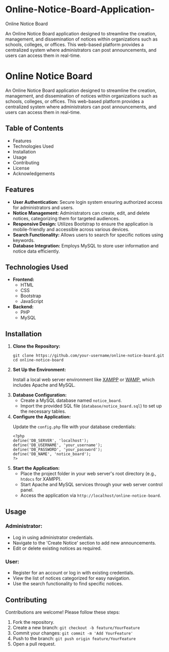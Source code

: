 # Online-Notice-Board-Application-
Online Notice Board

An Online Notice Board application designed to streamline the creation, management, and dissemination of notices within organizations such as schools, colleges, or offices. This web-based platform provides a centralized system where administrators can post announcements, and users can access them in real-time. <h1>Online Notice Board</h1>
        <p>An Online Notice Board application designed to streamline the creation, management, and dissemination of notices within organizations such as schools, colleges, or offices. This web-based platform provides a centralized system where administrators can post announcements, and users can access them in real-time.</p>
 <h2>Table of Contents</h2>
        <ul>
            <li>Features</a></li>
            <li>Technologies Used</a></li>
            <li>Installation</a></li>
            <li>Usage</a></li>
            <li>Contributing</a></li>
            <li>License</a></li>
            <li>Acknowledgements</a></li>
        </ul>
<h2 id="features">Features</h2>
        <ul>
            <li><strong>User Authentication:</strong> Secure login system ensuring authorized access for administrators and users.</li>
            <li><strong>Notice Management:</strong> Administrators can create, edit, and delete notices, categorizing them for targeted audiences.</li>
            <li><strong>Responsive Design:</strong> Utilizes Bootstrap to ensure the application is mobile-friendly and accessible across various devices.</li>
            <li><strong>Search Functionality:</strong> Allows users to search for specific notices using keywords.</li>
            <li><strong>Database Integration:</strong> Employs MySQL to store user information and notice data efficiently.</li>
        </ul>
<h2 id="technologies-used">Technologies Used</h2>
        <ul>
            <li><strong>Frontend:</strong>
                <ul>
                    <li>HTML</li>
                    <li>CSS</li>
                    <li>Bootstrap</li>
                    <li>JavaScript</li>
                </ul>
            </li>
            <li><strong>Backend:</strong>
                <ul>
                    <li>PHP</li>
                    <li>MySQL</li>
                </ul>
            </li>
        </ul>
<h2 id="installation">Installation</h2>
        <ol>
            <li><strong>Clone the Repository:</strong>
                <pre><code>git clone https://github.com/your-username/online-notice-board.git
cd online-notice-board</code></pre>
            </li>
            <li><strong>Set Up the Environment:</strong>
                <p>Install a local web server environment like <a href="https://www.apachefriends.org/index.html">XAMPP</a> or <a href="http://www.wampserver.com/en/">WAMP</a>, which includes Apache and MySQL.</p>
            </li>
            <li><strong>Database Configuration:</strong>
                <ul>
                    <li>Create a MySQL database named <code>notice_board</code>.</li>
                    <li>Import the provided SQL file (<code>database/notice_board.sql</code>) to set up the necessary tables.</li>
                </ul>
            </li>
            <li><strong>Configure the Application:</strong>
                <p>Update the <code>config.php</code> file with your database credentials:</p>
                <pre><code>&lt;?php
define('DB_SERVER', 'localhost');
define('DB_USERNAME', 'your_username');
define('DB_PASSWORD', 'your_password');
define('DB_NAME', 'notice_board');
?&gt;</code></pre>
            </li>
            <li><strong>Start the Application:</strong>
                <ul>
                    <li>Place the project folder in your web server's root directory (e.g., <code>htdocs</code> for XAMPP).</li>
                    <li>Start Apache and MySQL services through your web server control panel.</li>
                    <li>Access the application via <code>http://localhost/online-notice-board</code>.</li>
                </ul>
            </li>
        </ol>
        <h2 id="usage">Usage</h2>
        <h3>Administrator:</h3>
        <ul>
            <li>Log in using administrator credentials.</li>
            <li>Navigate to the 'Create Notice' section to add new announcements.</li>
            <li>Edit or delete existing notices as required.</li>
        </ul>
        <h3>User:</h3>
        <ul>
            <li>Register for an account or log in with existing credentials.</li>
            <li>View the list of notices categorized for easy navigation.</li>
            <li>Use the search functionality to find specific notices.</li>
        </ul>
 <h2 id="contributing">Contributing</h2>
        <p>Contributions are welcome! Please follow these steps:</p>
        <ol>
            <li>Fork the repository.</li>
            <li>Create a new branch: <code>git checkout -b feature/YourFeature</code></li>
            <li>Commit your changes: <code>git commit -m 'Add YourFeature'</code></li>
            <li>Push to the branch: <code>git push origin feature/YourFeature</code></li>
            <li>Open a pull request.</li>
        </ol>
